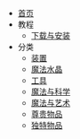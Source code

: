 - [首页](./)
- 教程
    - [下载与安装](./Install)
- 分类
    - [装置](./Spell-Crafting)
    - [魔法水晶](./What-is-Crystamae)
    - [工具](./Tools)
    - [魔法与科学](./Gadgets)
    - [魔法与艺术](./Artistic-Items)
    - [尊贵物品](./Exalted-Items)
    - [独特物品](./Uniques)
